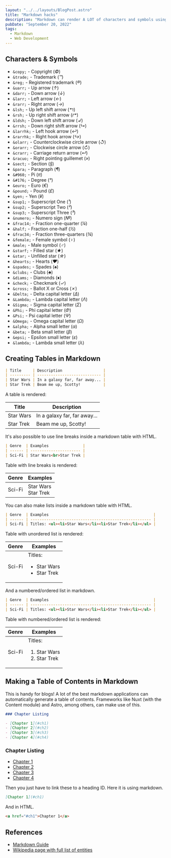 ```yaml
---
layout: "../../layouts/BlogPost.astro"
title: "Markdown hacks"
description: "Markdown can render A LOT of characters and symbols using specific 'entities', and can do other things like render tables, so I made myself a list of common or handy, but easy-to-forget markdown hacks based off the official Markdown Guide."
pubDate: "September 20, 2022"
tags:
  - Markdown
  - Web Development
---
```


## Characters & Symbols

- `&copy;` - Copyright (_©_)
- `&trade;` - Trademark (_™_)
- `&reg;` - Registered trademark (_®_)
- `&uarr;` - Up arrow (_↑_)
- `&darr;` - Down arrow (_↓_)
- `&larr;` - Left arrow (_←_)
- `&rarr;` - Right arrow (_→_)
- `&lsh;` - Up left shift arrow (_↰_)
- `&rsh;` - Up right shift arrow (_↱_)
- `&ldsh;` - Down left shift arrow (_↲_)
- `&rrsh;` - Down right shift arrow (_↳_)
- `&larrhk;` - Left hook arrow (_↩_)
- `&rarrhk;` - Right hook arrow (_↪_)
- `&olarr;` - Counterclockwise circle arrow (_↺_)
- `&orarr;` - Clockwise circle arrow (_↻_)
- `&crarr;` - Carriage return arrow (_↵_)
- `&racuo;` - Right pointing guillemet (_»_)
- `&sect;` - Section (_§_)
- `&para;` - Paragraph (_¶_)
- `&#960;` - Pi (_π_)
- `&#176;` - Degree (_°_)
- `&euro;` - Euro (_€_)
- `&pound;` - Pound (_£_)
- `&yen;` - Yen (_¥_)
- `&sup1;` - Superscript One (_¹_)
- `&sup2;` - Superscript Two (_²_)
- `&sup3;` - Superscript Three (_³_)
- `&numero;` - Numero sign (_№_)
- `&frac14;` - Fraction one-quarter (_¼_)
- `&half;` - Fraction one-half (_½_)
- `&frac34;` - Fraction three-quarters (_¾_)
- `&female;` - Female symbol (_♀_)
- `&male;` - Male symbol (_♂_)
- `&starf;` - Filled star (_★_)
- `&star;` - Unfilled star (_☆_)
- `&hearts;` - Hearts (_♥_)
- `&spades;` - Spades (_♠_)
- `&clubs;` - Clubs (_♣_)
- `&diams;` - Diamonds (_♦_)
- `&check;` - Checkmark (_✓_)
- `&cross;` - Ballot X or Cross (_✗_)
- `&Delta;` - Delta capital letter (_Δ_)
- `&Lambda;` - Lambda capital letter (_Λ_)
- `&Sigma;` - Sigma capital letter (_Σ_)
- `&Phi;` - Phi capital letter (_Φ_)
- `&Psi;` - Psi capital letter (_Ψ_)
- `&Omega;` - Omega capital letter (_Ω_)
- `&alpha;` - Alpha small letter (_α_)
- `&beta;` - Beta small letter (_β_)
- `&epsi;` - Epsilon small letter (_ε_)
- `&lambda;` - Lambda small letter (_λ_)

## Creating Tables in Markdown

```md
| Title     | Description                  |
| --------- | ---------------------------- |
| Star Wars | In a galaxy far, far away... |
| Star Trek | Beam me up, Scotty!          |
```

A table is rendered:

| Title     | Description                  |
| --------- | ---------------------------- |
| Star Wars | In a galaxy far, far away... |
| Star Trek | Beam me up, Scotty!          |

It's also possible to use line breaks inside a markdown table with HTML.

```md
| Genre  | Examples               |
| ------ | ---------------------- |
| Sci-Fi | Star Wars<br>Star Trek |
```

Table with line breaks is rendered:

| Genre  | Examples               |
| ------ | ---------------------- |
| Sci-Fi | Star Wars<br>Star Trek |

You can also make lists inside a markdown table with HTML.

```md
| Genre  | Examples                                              |
| ------ | ----------------------------------------------------- |
| Sci-Fi | Titles: <ul><li>Star Wars</li><li>Star Trek</li></ul> |
```

Table with unordered list is rendered:

| Genre  | Examples                                              |
| ------ | ----------------------------------------------------- |
| Sci-Fi | Titles: <ul><li>Star Wars</li><li>Star Trek</li></ul> |

And a numbered/ordered list in markdown.

```md
| Genre  | Examples                                              |
| ------ | ----------------------------------------------------- |
| Sci-Fi | Titles: <ul><li>Star Wars</li><li>Star Trek</li></ul> |
```

Table with numbered/ordered list is rendered:

| Genre  | Examples                                              |
| ------ | ----------------------------------------------------- |
| Sci-Fi | Titles: <ol><li>Star Wars</li><li>Star Trek</li></ol> |

## Making a Table of Contents in Markdown

This is handy for blogs! A lot of the best markdown applications can automatically generate a table of contents. Frameworks like Nuxt (with the Content module) and Astro, among others, can make use of this.

```md
### Chapter Listing

- [Chapter 1](#ch1)
- [Chapter 2](#ch2)
- [Chapter 3](#ch3)
- [Chapter 4](#ch4)
```

### Chapter Listing

- [Chapter 1](#ch1)
- [Chapter 2](#ch2)
- [Chapter 3](#ch3)
- [Chapter 4](#ch4)

Then you just have to link these to a heading ID. Here it is using markdown.

```md
[Chapter 1](#ch1)
```

And in HTML.

```html
<a href="#ch1">Chapter 1</a>
```

## References

- <a href="https://www.markdownguide.org/hacks" target="_blank">Markdown Guide</a>
- <a href="https://en.wikipedia.org/wiki/List_of_XML_and_HTML_character_entity_references#List_of_character_entity_references_in_HTML" target="_blank">Wikipedia page with full list of entities</a>
